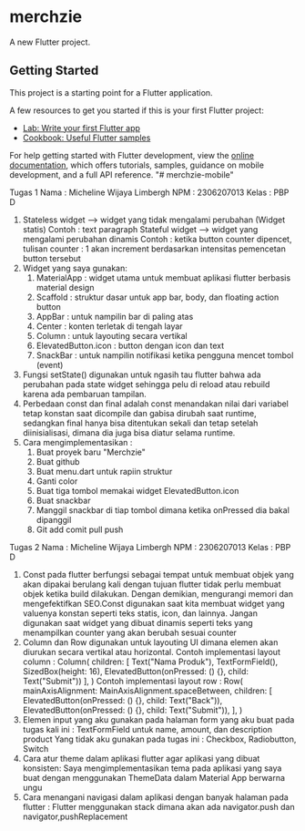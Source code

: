 # merchzie

A new Flutter project.

## Getting Started

This project is a starting point for a Flutter application.

A few resources to get you started if this is your first Flutter project:

- [Lab: Write your first Flutter app](https://docs.flutter.dev/get-started/codelab)
- [Cookbook: Useful Flutter samples](https://docs.flutter.dev/cookbook)

For help getting started with Flutter development, view the
[online documentation](https://docs.flutter.dev/), which offers tutorials,
samples, guidance on mobile development, and a full API reference.
"# merchzie-mobile" 

Tugas 1 
Nama : Micheline Wijaya Limbergh
NPM : 2306207013
Kelas : PBP D 

1. Stateless widget --> widget yang tidak mengalami perubahan (Widget statis)
   Contoh : text paragraph
   Stateful widget --> widget yang mengalami perubahan dinamis
   Contoh : ketika button counter dipencet, tulisan counter : 1 akan increment berdasarkan intensitas
   pemencetan button tersebut
2. Widget yang saya gunakan:
   1. MaterialApp : widget utama untuk membuat aplikasi flutter berbasis material design
   2. Scaffold : struktur dasar untuk app bar, body, dan floating action button
   3. AppBar : untuk nampilin bar di paling atas 
   4. Center : konten terletak di tengah layar
   5. Column : untuk layouting secara vertikal
   6. ElevatedButton.icon : button dengan icon dan text
   7. SnackBar : untuk nampilin notifikasi ketika pengguna mencet tombol (event)
3. Fungsi setState() digunakan untuk ngasih tau flutter bahwa ada perubahan pada state widget sehingga
   pelu di reload atau rebuild karena ada pembaruan tampilan.
4. Perbedaan const dan final adalah const menandakan nilai dari variabel tetap konstan saat dicompile
   dan gabisa dirubah saat runtime, sedangkan final hanya bisa ditentukan sekali dan tetap setelah
   diinisialisasi, dimana dia juga bisa diatur selama runtime.
5. Cara mengimplementasikan : 
   1. Buat proyek baru "Merchzie"
   2. Buat github
   3. Buat menu.dart untuk rapiin struktur
   4. Ganti color 
   5. Buat tiga tombol memakai widget ElevatedButton.icon
   6. Buat snackbar 
   7. Manggil snackbar di tiap tombol dimana ketika onPressed dia bakal dipanggil
   8. Git add comit pull push

Tugas 2 
Nama : Micheline Wijaya Limbergh
NPM : 2306207013
Kelas : PBP D 

1. Const pada flutter berfungsi sebagai tempat untuk membuat objek yang akan dipakai berulang kali dengan tujuan flutter 
   tidak perlu membuat objek ketika build dilakukan. Dengan demikian, mengurangi memori dan mengefektifkan SEO.Const 
   digunakan saat kita membuat widget yang valuenya konstan seperti teks statis, icon, dan lainnya. Jangan digunakan saat
   widget yang dibuat dinamis seperti teks yang menampilkan counter yang akan berubah sesuai counter
2. Column dan Row digunakan untuk layouting UI dimana elemen akan diurukan secara vertikal atau horizontal. 
   Contoh implementasi layout column : 
   Column(
      children: [
         Text("Nama Produk"),
         TextFormField(),
         SizedBox(height: 16),
         ElevatedButton(onPressed: () {}, child: Text("Submit"))
      ],
   )
   Contoh implementasi layout row : 
   Row(
      mainAxisAlignment: MainAxisAlignment.spaceBetween,
      children: [
         ElevatedButton(onPressed: () {}, child: Text("Back")),
         ElevatedButton(onPressed: () {}, child: Text("Submit")),
      ],
   )
3. Elemen input yang aku gunakan pada halaman form yang aku buat pada tugas kali ini : 
   TextFormField untuk name, amount, dan description product
   Yang tidak aku gunakan pada tugas ini : 
   Checkbox, Radiobutton, Switch
4. Cara atur theme dalam aplikasi flutter agar aplikasi yang dibuat konsisten:
   Saya mengimplementasikan tema pada aplikasi yang saya buat dengan menggunakan ThemeData dalam Material App berwarna ungu 
5. Cara menangani navigasi dalam aplikasi dengan banyak halaman pada flutter : 
   Flutter menggunakan stack dimana akan ada navigator.push dan navigator,pushReplacement
 